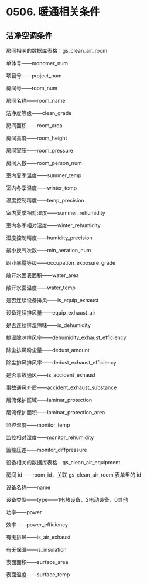 # 0506. 暖通相关条件

## 洁净空调条件

房间相关的数据库表格：gs_clean_air_room

单体号——monomer_num

项目号——project_num

房间号——room_num

房间名称——room_name

洁净度等级——clean_grade

房间面积——room_area

房间高度——room_height

房间室压——room_pressure

房间人数——room_person_num

室内夏季温度——summer_temp

室内冬季温度——winter_temp

温度控制精度——temp_precision

室内夏季相对湿度——summer_rehumidity

室内冬季相对湿度——winter_rehumidity

湿度控制精度——humidity_precision

最小换气次数——min_aeration_num

职业暴露等级——occupation_exposure_grade

敞开水面表面积——water_area

敞开水面温度——water_temp

是否连续设备排风——is_equip_exhaust

设备连续排风量——equip_exhaust_air

是否连续排湿除味——is_dehumidity

排湿除味排风率——dehumidity_exhaust_efficiency

除尘排风粉尘量——dedust_amount

除尘排风排风率——dedust_exhaust_efficiency

是否事故通风——is_accident_exhaust

事故通风介质——accident_exhaust_substance

层流保护区域——laminar_protection

层流保护面积——laminar_protection_area

监控温度——monitor_temp

监控相对湿度——monitor_rehumidity

监控压差——monitor_diffpressure



设备相关的数据库表格：gs_clean_air_equipment

房间 id——room_id，关联 gs_clean_air_room 表单里的 id

设备名称——name

设备类型——type——1电热设备，2电动设备，0其他

功率——power

效率——power_efficiency

有无排风——is_air_exhaust

有无保温——is_insulation

表面面积——surface_area

表面温度——surface_temp